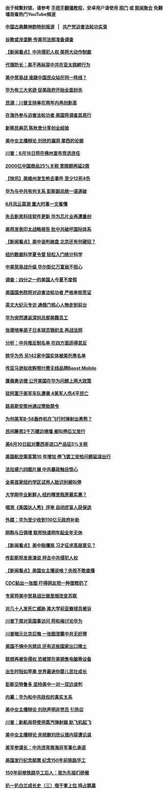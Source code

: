 #### 由于频繁封锁，请参考 [手把手翻墙教程](https://github.com/gfw-breaker/guides/wiki/)，安卓用户请使用 [网门](https://github.com/gfw-breaker/bn-android/blob/master/ogate.md?t=06011836) 或 [禁闻聚合](https://github.com/gfw-breaker/bn-android) 免翻墙观看热门YouTube频道 

#### [中国古典舞神韵特别报道](https://github.com/gfw-breaker/mh-news/blob/master/shenyun.md?t=06011836) &nbsp;&nbsp;|&nbsp;&nbsp; [共产党迫害法轮功实录](https://github.com/gfw-breaker/mh-news/blob/master/README.md?t=06011836)  

#### [谷歌或涉垄断 传美司法部准备调查](../pages/nsc412/n11294423.md?t=06011836) 

#### [【新闻看点】中共侵犯人权 美将大动作制裁](../pages/nsc412/n11294406.md?t=06011836) 

#### [代理防长：美不再纵容中共在亚太挑衅行为](../pages/nsc412/n11294235.md?t=06011836) 

#### [美中贸易战 谁跟中国民众站在同一阵线？](../pages/nsc412/n11294332.md?t=06011836) 

#### [华为有三大劣迹 促美政府开始全面封杀](../pages/nsc412/n11293237.md?t=06011836) 

#### [民调：川普支持率在两年内再创新高](../pages/nsc412/n11292892.md?t=06011836) 

#### [在海外参与迫害法轮功者 美国将调查其恶行](../pages/nsc412/n11293842.md?t=06011836) 

#### [新移民典范 陈秋贵分享创业经验](../pages/nsc412/n11293745.md?t=06011836) 

#### [美中女主播辩论 刘欣的漏洞 翠西的论据](../pages/nsc412/n11293339.md?t=06011836) 

#### [川普：6月18日将在佛州宣布竞选连任](../pages/nsc412/n11293410.md?t=06011836) 

#### [2000亿中国商品25%关税 宽限期再延2周](../pages/nsc412/n11293206.md?t=06011836) 

#### [【快讯】美维州发生枪击事件 至少12死4伤](../pages/nsc412/n11293297.md?t=06011836) 

#### [华为与中共有何关系 彭斯副总统一语道破](../pages/nsc412/n11293250.md?t=06011836) 

#### [6月风云莫测 重大时事一文看懂](../pages/nsc412/n11292711.md?t=06011836) 

#### [失去新思科技软件更新 华为芯片业再遭重创](../pages/nsc412/n11292565.md?t=06011836) 

#### [美将发表印太战略报告 批中共破坏国际体系](../pages/nsc412/n11292652.md?t=06011836) 

#### [【新闻看点】美中谈判崩盘 北京还有何硬招？](../pages/nsc412/n11292810.md?t=06011836) 

#### [纽约数据科学夏令营 轻松入门统计科学](../pages/nsc412/n11292973.md?t=06011836) 

#### [中美贸易战升级 华尔街亿万富翁不担心](../pages/nsc412/n11292918.md?t=06011836) 

#### [调查：四分之一的美国人今夏不度假](../pages/nsc412/n11292797.md?t=06011836) 

#### [美国国务院将对迫害法轮功者 严格审核签证](../pages/nsc412/n11292679.md?t=06011836) 

#### [英文大纪元专访 通俄门核心人物走到前台](../pages/nsc412/n11292818.md?t=06011836) 

#### [华为突然遣返深圳总部美籍员工](../pages/nsc412/n11292568.md?t=06011836) 

#### [张德培率弟子日本球员锦织圭 再战法网](../pages/nsc412/n11292322.md?t=06011836) 

#### [分析：中共推反制名单 在四方面适得其反](../pages/nsc412/n11292625.md?t=06011836) 

#### [除华为外 另142家中国实体被美列黑名单](../pages/nsc412/n11292510.md?t=06011836) 

#### [传亚马逊拟收购预付费无线品牌Boost Mobile](../pages/nsc412/n11292253.md?t=06011836) 

#### [蓬佩奥访德 公开美国在华为问题上两大政策](../pages/nsc412/n11292172.md?t=06011836) 

#### [驻阿富汗美军车队遭袭 4美军人伤4平民亡](../pages/nsc412/n11292020.md?t=06011836) 

#### [路易斯安那州通过堕胎禁令](../pages/nsc412/n11290346.md?t=06011836) 

#### [为何美军B-58轰炸机在飞行时弹射出黑熊？](../pages/nsc412/n11291876.md?t=06011836) 

#### [民间筹资2千万建边境墙 被叫停后又放行](../pages/nsc412/n11291742.md?t=06011836) 

#### [美6月10日起对墨西哥进口产品征5%关税](../pages/nsc412/n11290963.md?t=06011836) 

#### [美国航空乘客第10 年增加  停飞罢工安检问题延误出行](../pages/nsc412/n11291658.md?t=06011836) 

#### [法拉盛六四图片展 中共暴政触目惊心](../pages/nsc412/n11291431.md?t=06011836) 

#### [全美首家纽约学区试用人脸识别被叫停](../pages/nsc412/n11291380.md?t=06011836) 

#### [大学刚毕业新鲜人 纽约哪里租房最实惠？](../pages/nsc412/n11291368.md?t=06011836) 

#### [唱哭《美国达人秀》评审 自闭症盲人获保送](../pages/nsc412/n11291284.md?t=06011836) 

#### [外媒：华为至少收到110亿元政府补助](../pages/nsc412/n11290629.md?t=06011836) 

#### [网购与日俱增 联邦快递明年起全年无休](../pages/nsc412/n11290842.md?t=06011836) 

#### [【新闻看点】美中陷僵局 习才征求高层意见？](../pages/nsc412/n11290516.md?t=06011836) 

#### [传彭斯将发表演说 抨击中共侵犯人权](../pages/nsc412/n11288710.md?t=06011836) 

#### [【新闻看点】美国女主播说啥？央视不敢直播](../pages/nsc412/n11290243.md?t=06011836) 

#### [CDC贴出一张图 吓得网友把一种蛋糕扔了](../pages/nsc412/n11290556.md?t=06011836) 

#### [专家将美中贸易战比做里根改变苏联 ](../pages/nsc412/n11290614.md?t=06011836) 

#### [对几十人发死亡威胁 美大学前亚裔球员被诉](../pages/nsc412/n11290511.md?t=06011836) 

#### [川普下周对英国事访问 将和梅讨论华为](../pages/nsc412/n11290498.md?t=06011836) 

#### [川普暗示北京后悔 一张图泄露中共无好牌](../pages/nsc412/n11290475.md?t=06011836) 

#### [美国不惧中共禁运 还有这些国家出口稀土](../pages/nsc412/n11289954.md?t=06011836) 

#### [联想再被告侵权 恐被禁在美销售电脑等设备](../pages/nsc412/n11290148.md?t=06011836) 

#### [出生时轻如苹果 世界最迷你婴儿茁壮成长](../pages/nsc412/n11289951.md?t=06011836) 

#### [彭斯见特鲁多 坚持美中一对一双边谈判](../pages/nsc412/n11290094.md?t=06011836) 

#### [内幕：华为和中共政权的真实关系](../pages/nsc412/n11286302.md?t=06011836) 

#### [美中女主播辩论 刘欣声明非党员 引热议](../pages/nsc412/n11289310.md?t=06011836) 

#### [川普：新航母将使用蒸汽弹射器 助飞机起飞](../pages/nsc412/n11289421.md?t=06011836) 

#### [美中女主播辩论 央视删刘欣认错内容遭讥讽](../pages/nsc412/n11288771.md?t=06011836) 

#### [美军参谋长：中共违背南海非军事化承诺](../pages/nsc412/n11289092.md?t=06011836) 

#### [美国发行纪念邮票 纪念150年前铁路华工](../pages/nsc412/n11288907.md?t=06011836) 

#### [150年前修铁路华工后人：我为先祖们骄傲](../pages/nsc412/n11288892.md?t=06011836) 

#### [扒一扒白兰成长史（三）借干爹上位 鸠占鹊巢](../pages/nsc412/n11289056.md?t=06011836) 

